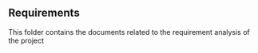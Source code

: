 <h2>Requirements</h2>

<p>This folder contains the documents related to the requirement analysis of the project</p>
